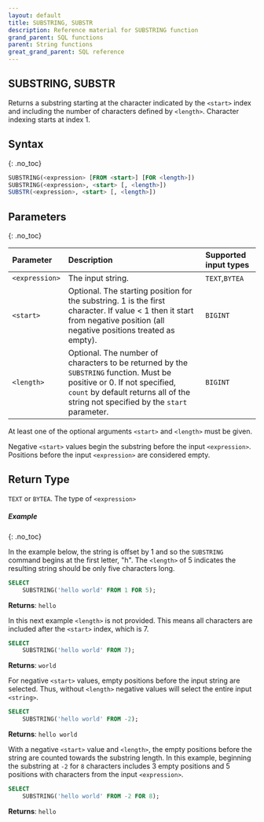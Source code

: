 ```yaml
---
layout: default
title: SUBSTRING, SUBSTR
description: Reference material for SUBSTRING function
grand_parent: SQL functions
parent: String functions
great_grand_parent: SQL reference
---
```

## SUBSTRING, SUBSTR

Returns a substring starting at the character indicated by the `<start>` index and including the number of characters defined by `<length>`.
Character indexing starts at index 1.


## Syntax
{: .no_toc}

```sql
SUBSTRING(<expression> [FROM <start>] [FOR <length>])
SUBSTRING(<expression>, <start> [, <length>])
SUBSTR(<expression>, <start> [, <length>])
```

## Parameters
{: .no_toc}

| Parameter      | Description                                                                                                                                                                                                  | Supported input types |
|:---------------|:-------------------------------------------------------------------------------------------------------------------------------------------------------------------------------------------------------------|:----------------------|
| `<expression>` | The input string.   	                                                                                                                                                                                        | `TEXT`,`BYTEA`        |
| `<start>`      | Optional. The starting position for the substring. 1 is the first character. If value < 1 then it start from negative position (all negative positions treated as empty).                                    | `BIGINT`              |
| `<length>`     | Optional. The number of characters to be returned by the `SUBSTRING` function. Must be positive or 0. If not specified, `count` by default returns all of the string not specified by the `start` parameter. | `BIGINT`              |

At least one of the optional arguments `<start>` and `<length>` must be given.

Negative `<start>` values begin the substring before the input `<expression>`. Positions before the input `<expression>` are considered empty.

## Return Type
`TEXT` or `BYTEA`. The type of `<expression>`

##### Example
{: .no_toc}

In the example below, the string is offset by 1 and so the `SUBSTRING` command begins at the first letter, "h". The `<length>` of 5 indicates the resulting string should be only five characters long.

```sql
SELECT
	SUBSTRING('hello world' FROM 1 FOR 5);
```

**Returns**: `hello`

In this next example `<length>` is not provided. This means all characters are included after the `<start>` index, which is 7.

```sql
SELECT
	SUBSTRING('hello world' FROM 7);
```

**Returns**: `world`

For negative `<start>` values, empty positions before the input string are selected. Thus, without `<length>` negative values will select the entire input `<string>`.

```sql
SELECT
	SUBSTRING('hello world' FROM -2);
```

**Returns**: `hello world`

With a negative `<start>` value and `<length>`, the empty positions before the string are counted towards the substring length. In this example, beginning the substring at `-2` for `8` characters includes 3 empty positions and 5 positions with characters from the input `<expression>`.

```sql
SELECT
	SUBSTRING('hello world' FROM -2 FOR 8);
```

**Returns**: `hello`
